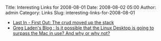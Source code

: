 Title: Interesting Links for 2008-08-01
Date: 2008-08-02 05:00
Author: admin
Category: Links
Slug: interesting-links-for-2008-08-01

-   [Last In - First Out: The crud moved up the stack][]
-   [Greg Laden's Blog : Is it possible that the Linux Desktop is going
    to surpass the Mac in use? And why or why not?][]

  [Last In - First Out: The crud moved up the stack]: http://lastinfirstout.blogspot.com/2008/08/crud-moved-up-stack.html
  [Greg Laden's Blog : Is it possible that the Linux Desktop is going to
  surpass the Mac in use? And why or why not?]: http://scienceblogs.com/gregladen/2008/07/is_it_possible_that_the_linux.php
